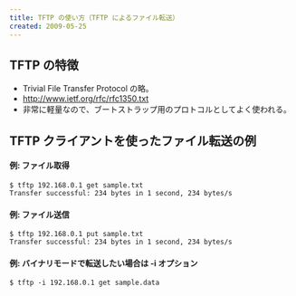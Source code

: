```yaml
---
title: TFTP の使い方（TFTP によるファイル転送）
created: 2009-05-25
---
```


TFTP の特徴
----

- Trivial File Transfer Protocol の略。
- http://www.ietf.org/rfc/rfc1350.txt
- 非常に軽量なので、ブートストラップ用のプロトコルとしてよく使われる。

TFTP クライアントを使ったファイル転送の例
----

#### 例: ファイル取得

```
$ tftp 192.168.0.1 get sample.txt
Transfer successful: 234 bytes in 1 second, 234 bytes/s
```

#### 例: ファイル送信

```
$ tftp 192.168.0.1 put sample.txt
Transfer successful: 234 bytes in 1 second, 234 bytes/s
```

#### 例: バイナリモードで転送したい場合は -i オプション

```
$ tftp -i 192.168.0.1 get sample.data
```

